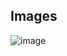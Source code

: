 ## Images

![image](https://github.com/user-attachments/assets/021ebe3b-2245-40c8-95a3-2758338f5791)
